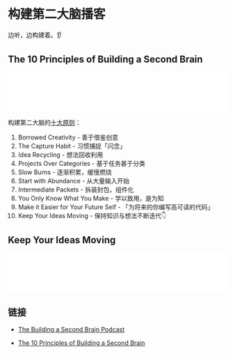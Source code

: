 # 构建第二大脑播客

边听，边构建着。👂

## The 10 Principles of Building a Second Brain

<iframe style="border: none" src="//html5-player.libsyn.com/embed/episode/id/13685306/height/90/theme/custom/thumbnail/yes/direction/forward/render-playlist/no/custom-color/000000/" height="90" width="100%" scrolling="no" allowfullscreen="" webkitallowfullscreen="" mozallowfullscreen="" oallowfullscreen="" msallowfullscreen="">
</iframe>

构建第二大脑的[十大原则](https://fortelabs.co/blog/the-10-principles-of-building-a-second-brain/)：

1. Borrowed Creativity - 善于借鉴创意
2. The Capture Habit - 习惯捕捉「闪念」
3. Idea Recycling - 想法回收利用
4. Projects Over Categories - 基于任务甚于分类
5. Slow Burns - 逐渐积累，缓慢燃烧
6. Start with Abundance - 从大量输入开始
7. Intermediate Packets - 拆装封包，组件化
8. You Only Know What You Make - 学以致用，是为知
9. Make it Easier for Your Future Self - 「为将来的你编写高可读的代码」
10. Keep Your Ideas Moving - 保持知识与想法不断迭代👇

## Keep Your Ideas Moving

<iframe style="border: none" src="//html5-player.libsyn.com/embed/episode/id/13685342/height/90/theme/custom/thumbnail/yes/direction/forward/render-playlist/no/custom-color/000000/" height="90" width="100%" scrolling="no" allowfullscreen="" webkitallowfullscreen="" mozallowfullscreen="" oallowfullscreen="" msallowfullscreen="">
</iframe>

## 链接

- [The Building a Second Brain Podcast](http://secondbrain.libsyn.com/)

- [The 10 Principles of Building a Second Brain](https://fortelabs.co/blog/the-10-principles-of-building-a-second-brain/)
